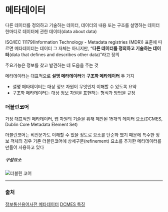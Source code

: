 # 메타데이터
다른 데이터를 정의하고 기술하는 데이터, 데이터의 내용 또는 구조를 설명하는 데이터
 한마디로 데이터에 관한 데이터(data about data)

ISO/IEC 11179(Information Technology - Metadata registries (MDR)) 표준에 따르면 메타데이터는 데이터 그 자체는 아니지만, “**다른 데이터를 정의하고 기술하는 데이터**(data that defines and describes other data)”라고 정의

주요기능은 정보를 찾고 발견하는 데 도움을 주는 것

메타데이터는 대표적으로 **설명 메타데이터**와 **구조화 메타데이터** 두 가지
- 설명 메타데이터는 대상 정보 자원이 무엇인지 이해할 수 있도록 요약
- 구조화 메타데이터는 대상 정보 자원을 표현하는 형식과 방법을 규정


### 더블린코어
가장 대표적인 메타데이터, 웹 자원의 기술을 위해 제안된 15개의 데이터 요소(DCMES, Dublin Core Metadata Element Set)

더블린코어는 비전문가도 이해할 수 있을 정도로 요소를 단순화 했기 때문에 특수한 정보 객체의 경우 기존 더블린코어에 상세구분(refinement) 요소를 추가한 메타데이터를 만들어 사용하고 있다

##### 구성요소
![더블린 코어](https://rm.nl.go.kr/imgs/images/000013/cont_img_2.png)

---
### 출처
[정보통신용어사전 메타데이터](https://terms.tta.or.kr/dictionary/dictionaryView.do?subject=%EB%A9%94%ED%83%80+%EB%8D%B0%EC%9D%B4%ED%84%B0)
[DCMES 특징](https://librarian.nl.go.kr/LI/contents/L10202000000.do)